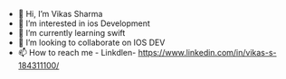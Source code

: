 - 👋 Hi, I’m Vikas Sharma
- 👀 I’m interested in ios Development 
- 🌱 I’m currently learning swift
- 💞️ I’m looking to collaborate on IOS DEV
- 📫 How to reach me - Linkdlen- https://www.linkedin.com/in/vikas-s-184311100/

<!---
iemvikassharma/iemvikassharma is a ✨ special ✨ repository because its `README.md` (this file) appears on your GitHub profile.
You can click the Preview link to take a look at your changes.
--->
